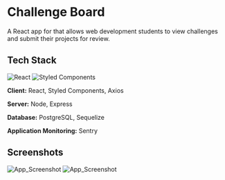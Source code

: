 
# Challenge Board

A React app for that allows web development students to view challenges and submit their projects for review.


## Tech Stack

<img alt="React" src="https://img.shields.io/badge/react-%2320232a.svg?&style=for-the-badge&logo=react&logoColor=%2361DAFB"/>
<img alt="Styled Components" src="https://img.shields.io/badge/styled--components-DB7093?style=for-the-badge&logo=styled-components&logoColor=white"/>

  
**Client:** React, Styled Components, Axios

**Server:** Node, Express

**Database:** PostgreSQL, Sequelize 

**Application Monitoring:** Sentry

  
## Screenshots

![App_Screenshot](https://user-images.githubusercontent.com/47286930/116500317-e9abfc00-a873-11eb-9fac-4901bf0676d3.png)
![App_Screenshot](https://user-images.githubusercontent.com/47286930/116500308-e4e74800-a873-11eb-92c7-1583c12e089e.png)
